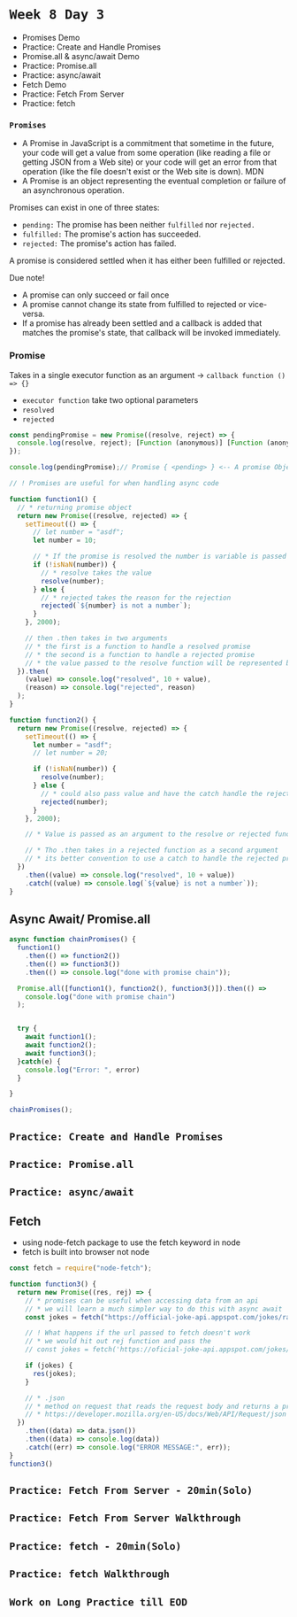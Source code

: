 # `Week 8 Day 3`

- Promises Demo
- Practice: Create and Handle Promises
- Promise.all & async/await Demo
- Practice: Promise.all
- Practice: async/await
- Fetch Demo
- Practice: Fetch From Server
- Practice: fetch



### `Promises`
* A Promise in JavaScript is a commitment that sometime in the future, your code will get a value from some operation (like reading a file or getting JSON from a Web site) or your code will get an error from that operation (like the file doesn't exist or the Web site is down).
MDN
* A Promise is an object representing the eventual completion or failure of an asynchronous operation.


Promises can exist in one of three states:
  * `pending:` The promise has been neither `fulfilled` nor `rejected.`
  * `fulfilled:` The promise's action has succeeded.
  * `rejected:` The promise's action has failed.

A promise is considered settled when it has either been fulfilled or rejected.

Due note!
* A promise can only succeed or fail once
* A promise cannot change its state from fulfilled to rejected or vice-versa.
* If a promise has already been settled and a callback is added that matches the promise's state, that callback will be invoked immediately.


### Promise
Takes in a single executor function as an argument -> `callback function () => {}`
* `executor function` take two optional parameters
*  `resolved`
*  `rejected`

```js
const pendingPromise = new Promise((resolve, reject) => {
  console.log(resolve, reject); [Function (anonymous)] [Function (anonymous)]
});

console.log(pendingPromise);// Promise { <pending> } <-- A promise Object

// ! Promises are useful for when handling async code

function function1() {
  // * returning promise object
  return new Promise((resolve, rejected) => {
    setTimeout(() => {
      // let number = "asdf";
      let number = 10;

      // * If the promise is resolved the number is variable is passed as an argument to the resolve or rejected function
      if (!isNaN(number)) {
        // * resolve takes the value
        resolve(number);
      } else {
        // * rejected takes the reason for the rejection
        rejected(`${number} is not a number`);
      }
    }, 2000);

    // then .then takes in two arguments
    // * the first is a function to handle a resolved promise
    // * the second is a function to handle a rejected promise
    // * the value passed to the resolve function will be represented by the parameter in the callback function
  }).then(
    (value) => console.log("resolved", 10 + value),
    (reason) => console.log("rejected", reason)
  );
}

function function2() {
  return new Promise((resolve, rejected) => {
    setTimeout(() => {
      let number = "asdf";
      // let number = 20;

      if (!isNaN(number)) {
        resolve(number);
      } else {
        // * could also pass value and have the catch handle the rejection message
        rejected(number);
      }
    }, 2000);

    // * Value is passed as an argument to the resolve or rejected function to be then use in the .then or .catch

    // * Tho .then takes in a rejected function as a second argument
    // * its better convention to use a catch to handle the rejected promise
  })
    .then((value) => console.log("resolved", 10 + value))
    .catch((value) => console.log(`${value} is not a number`));
}

```


## Async Await/ Promise.all

```js
async function chainPromises() {
  function1()
    .then(() => function2())
    .then(() => function3())
    .then(() => console.log("done with promise chain"));

  Promise.all([function1(), function2(), function3()]).then(() =>
    console.log("done with promise chain")
  );


  try {
    await function1();
    await function2();
    await function3();
  }catch(e) {
    console.log("Error: ", error)
  }

}

chainPromises();
```

## `Practice: Create and Handle Promises`
## `Practice: Promise.all`
## `Practice: async/await`

## Fetch
* using node-fetch package to use the fetch keyword in node
* fetch is built into browser not node

```js
const fetch = require("node-fetch");

function function3() {
  return new Promise((res, rej) => {
    // * promises can be useful when accessing data from an api
    // * we will learn a much simpler way to do this with async await
    const jokes = fetch("https://official-joke-api.appspot.com/jokes/random");

    // ! What happens if the url passed to fetch doesn't work
    // * we would hit out rej function and pass the
    // const jokes = fetch('https://oficial-joke-api.appspot.com/jokes/random');

    if (jokes) {
      res(jokes);
    }

    // * .json
    // * method on request that reads the request body and returns a promise that parses the body as JSON
    // * https://developer.mozilla.org/en-US/docs/Web/API/Request/json
  })
    .then((data) => data.json())
    .then((data) => console.log(data))
    .catch((err) => console.log("ERROR MESSAGE:", err));
}
function3()
```
## `Practice: Fetch From Server - 20min(Solo)`
## `Practice: Fetch From Server Walkthrough`
## `Practice: fetch - 20min(Solo)`
## `Practice: fetch Walkthrough`

## `Work on Long Practice till EOD`

